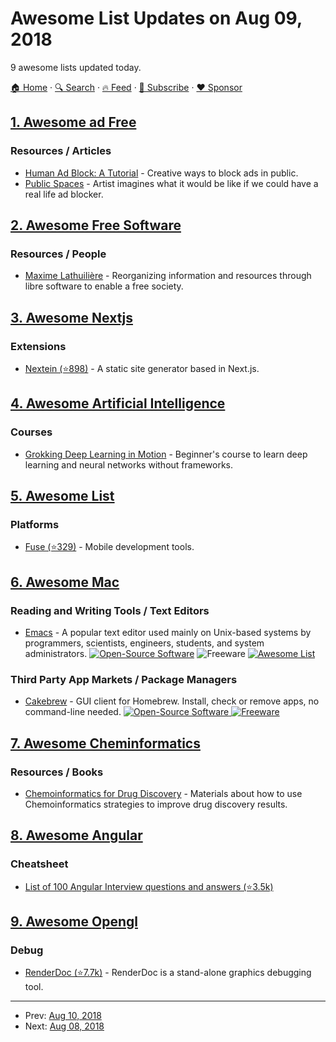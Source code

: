 # Awesome List Updates on Aug 09, 2018

9 awesome lists updated today.

[🏠 Home](/README.md) · [🔍 Search](https://www.trackawesomelist.com/search/) · [🔥 Feed](https://www.trackawesomelist.com/rss.xml) · [📮 Subscribe](https://trackawesomelist.us17.list-manage.com/subscribe?u=d2f0117aa829c83a63ec63c2f&id=36a103854c) · [❤️  Sponsor](https://github.com/sponsors/theowenyoung)



## [1. Awesome ad Free](/content/johnjago/awesome-ad-free/README.md)

### Resources / Articles

*   [Human Ad Block: A Tutorial](https://maxlath.eu/posts/ad-blocker-humain/) - Creative ways to block ads in public.
*   [Public Spaces](http://www.perezhiguera.com/publicspaces) - Artist imagines what it would be like if we could have a real life ad blocker.

## [2. Awesome Free Software](/content/johnjago/awesome-free-software/README.md)

### Resources / People

*   [Maxime Lathuilière](https://maxlath.eu/) - Reorganizing information and resources through libre software to enable a free society.

## [3. Awesome Nextjs](/content/unicodeveloper/awesome-nextjs/README.md)

### Extensions

*   [Nextein (⭐898)](https://github.com/elmasse/nextein) - A static site generator based in Next.js.

## [4. Awesome Artificial Intelligence](/content/owainlewis/awesome-artificial-intelligence/README.md)

### Courses

*   [Grokking Deep Learning in Motion](https://www.manning.com/livevideo/grokking-deep-learning-in-motion?a_aid=algmotion\&a_bid=5d7bc0ba) - Beginner's course to learn deep learning and neural networks without frameworks.

## [5. Awesome List](/content/sindresorhus/awesome/README.md)

### Platforms

*   [Fuse (⭐329)](https://github.com/fuse-compound/awesome-fuse#readme) - Mobile development tools.

## [6. Awesome Mac](/content/jaywcjlove/awesome-mac/README.md)

### Reading and Writing Tools / Text Editors

*   [Emacs](https://www.emacswiki.org/emacs/EmacsForMacOS) - A popular text editor used mainly on Unix-based systems by programmers, scientists, engineers, students, and system administrators. [![Open-Source Software](https://jaywcjlove.github.io/sb/ico/min-oss.svg "Open Source Software")](https://git.savannah.gnu.org/cgit/) ![Freeware](https://jaywcjlove.github.io/sb/ico/min-free.svg "Freeware") [![Awesome List](https://jaywcjlove.github.io/sb/ico/min-awesome.svg "Awesome List")](https://github.com/emacs-tw/awesome-emacs#readme)

### Third Party App Markets / Package Managers

*   [Cakebrew](http://www.cakebrew.com) - GUI client for Homebrew. Install, check or remove apps, no command-line needed. [![Open-Source Software](https://jaywcjlove.github.io/sb/ico/min-oss.svg "Open Source Software") ![Freeware](https://jaywcjlove.github.io/sb/ico/min-free.svg "Freeware")](https://github.com/brunophilipe/Cakebrew/)

## [7. Awesome Cheminformatics](/content/hsiaoyi0504/awesome-cheminformatics/README.md)

### Resources / Books

*   [Chemoinformatics for Drug Discovery](https://onlinelibrary.wiley.com/doi/book/10.1002/9781118742785) - Materials about how to use Chemoinformatics strategies to improve drug discovery results.

## [8. Awesome Angular](/content/PatrickJS/awesome-angular/README.md)

### Cheatsheet

*   [List of 100 Angular Interview questions and answers (⭐3.5k)](https://github.com/sudheerj/angular-interview-questions)

## [9. Awesome Opengl](/content/eug/awesome-opengl/README.md)

### Debug

*   [RenderDoc (⭐7.7k)](https://github.com/baldurk/renderdoc) - RenderDoc is a stand-alone graphics debugging tool.

---

- Prev: [Aug 10, 2018](/content/2018/08/10/README.md)
- Next: [Aug 08, 2018](/content/2018/08/08/README.md)